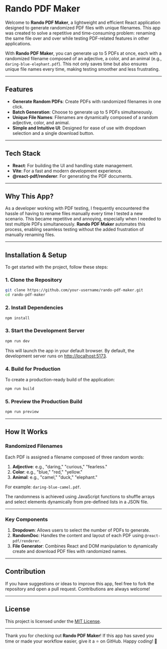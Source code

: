 # Rando PDF Maker

Welcome to **Rando PDF Maker**, a lightweight and efficient React application designed to generate randomized PDF files with unique filenames. This app was created to solve a repetitive and time-consuming problem: renaming the same file over and over while testing PDF-related features in other applications.

With **Rando PDF Maker**, you can generate up to 5 PDFs at once, each with a randomized filename composed of an adjective, a color, and an animal (e.g., `daring-blue-elephant.pdf`). This not only saves time but also ensures unique file names every time, making testing smoother and less frustrating.

---

## Features

- **Generate Random PDFs**: Create PDFs with randomized filenames in one click.
- **Batch Generation**: Choose to generate up to 5 PDFs simultaneously.
- **Unique File Names**: Filenames are dynamically composed of a random adjective, color, and animal.
- **Simple and Intuitive UI**: Designed for ease of use with dropdown selection and a single download button.

---

## Tech Stack

- **React**: For building the UI and handling state management.
- **Vite**: For a fast and modern development experience.
- **@react-pdf/renderer**: For generating the PDF documents.

---

## Why This App?

As a developer working with PDF testing, I frequently encountered the hassle of having to rename files manually every time I tested a new scenario. This became repetitive and annoying, especially when I needed to test multiple PDFs simultaneously. **Rando PDF Maker** automates this process, enabling seamless testing without the added frustration of manually renaming files.

---

## Installation & Setup

To get started with the project, follow these steps:

### 1. Clone the Repository

```bash
git clone https://github.com/your-username/rando-pdf-maker.git
cd rando-pdf-maker
```

### 2. Install Dependencies

```bash
npm install
```

### 3. Start the Development Server

```bash
npm run dev
```

This will launch the app in your default browser. By default, the development server runs on [http://localhost:5173](http://localhost:5173).

### 4. Build for Production

To create a production-ready build of the application:

```bash
npm run build
```

### 5. Preview the Production Build

```bash
npm run preview
```

---

## How It Works

### Randomized Filenames

Each PDF is assigned a filename composed of three random words:

1. **Adjective**: e.g., "daring," "curious," "fearless."
2. **Color**: e.g., "blue," "red," "yellow."
3. **Animal**: e.g., "camel," "duck," "elephant."

For example: `daring-blue-camel.pdf`.

The randomness is achieved using JavaScript functions to shuffle arrays and select elements dynamically from pre-defined lists in a JSON file.

---

### Key Components

1. **Dropdown**: Allows users to select the number of PDFs to generate.
2. **RandomDoc**: Handles the content and layout of each PDF using `@react-pdf/renderer`.
3. **File Generator**: Combines React and DOM manipulation to dynamically create and download PDF files with randomized names.

---

## Contribution

If you have suggestions or ideas to improve this app, feel free to fork the repository and open a pull request. Contributions are always welcome!

---

## License

This project is licensed under the [MIT License](LICENSE).

---

Thank you for checking out **Rando PDF Maker**! If this app has saved you time or made your workflow easier, give it a ⭐️ on GitHub. Happy coding! 🎉
